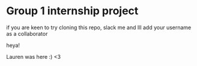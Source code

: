 # Group 1 internship project

if you are keen to try cloning this repo, slack me and Ill add your username as a collaborator

heya!

Lauren was here :) <3